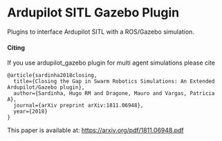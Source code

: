 Ardupilot SITL Gazebo Plugin
============================

Plugins to interface Ardupilot SITL with a ROS/Gazebo simulation.

#### Citing

If you use ardupilot_gazebo plugin for multi agent simulations please cite	

	@article{sardinha2018closing,
	  title={Closing the Gap in Swarm Robotics Simulations: An Extended Ardupilot/Gazebo plugin},
	  author={Sardinha, Hugo RM and Dragone, Mauro and Vargas, Patricia A},
	  journal={arXiv preprint arXiv:1811.06948},
	  year={2018}
	}

This paper is available at: https://arxiv.org/pdf/1811.06948.pdf
